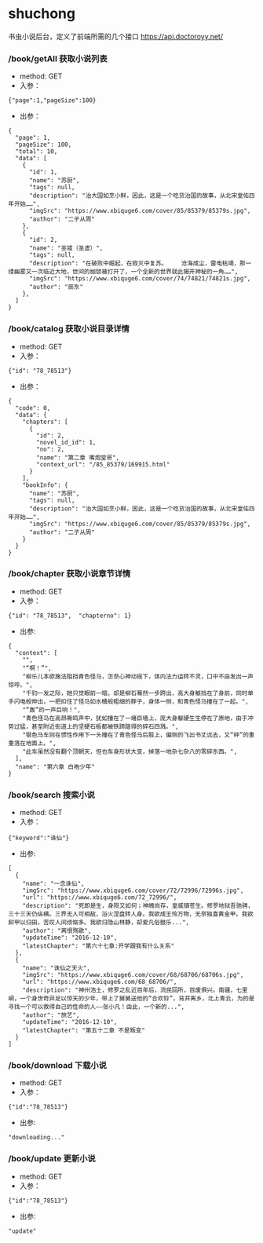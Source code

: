 # shuchong
书虫小说后台，定义了前端所需的几个接口 https://api.doctoroyy.net/
###  /book/getAll   获取小说列表

  - method: GET
  - 入参：
```
{"page":1,"pageSize":100} 
```
  
  - 出参： 
```
{
  "page": 1,
  "pageSize": 100,
  "total": 10,
  "data": [
    {
      "id": 1,
      "name": "苏厨",
      "tags": null,
      "description": "治大国如烹小鲜，因此，这是一个吃货治国的故事，从北宋皇佑四年开始……",
      "imgSrc": "https://www.xbiquge6.com/cover/85/85379/85379s.jpg",
      "author": "二子从周"
    },
    {
      "id": 2,
      "name": "圣墟（圣虚）",
      "tags": null,
      "description": "在破败中崛起，在寂灭中复苏。    沧海成尘，雷电枯竭，那一缕幽雾又一次临近大地，世间的枷锁被打开了，一个全新的世界就此揭开神秘的一角……",
      "imgSrc": "https://www.xbiquge6.com/cover/74/74821/74821s.jpg",
      "author": "辰东"
    },
  ]
}
```
### /book/catalog 获取小说目录详情
  - method: GET
  - 入参：
 ```
 {"id": "78_78513"}
 ```
 
  - 出参：
```
{
  "code": 0,
  "data": {
    "chapters": [
      {
        "id": 2,
        "novel_id_id": 1,
        "no": 2,
        "name": "第二章 嘴炮堂哥",
        "context_url": "/85_85379/169915.html"
      }
    ],
    "bookInfo": {
      "name": "苏厨",
      "tags": null,
      "description": "治大国如烹小鲜，因此，这是一个吃货治国的故事，从北宋皇佑四年开始……",
      "imgSrc": "https://www.xbiquge6.com/cover/85/85379/85379s.jpg",
      "author": "二子从周"
    }
  }
}
```

### /book/chapter 获取小说章节详情
  - method: GET
  - 入参：
  ```
  {"id": "78_78513",  "chapterno": 1}
  ```
  
  - 出参: 
```
{
  "context": [
    "",
    "“啊！”",
    "柳乐儿本欲施法阻挡青色怪马，怎奈心神动摇下，体内法力运转不灵，口中不由发出一声惊呼。",
    "千钧一发之际，她只觉眼前一暗，却是柳石蓦然一步跨出，高大身躯挡在了身前，同时单手闪电般伸出，一把扣住了怪马如水桶般粗细的脖子，身体一侧，和青色怪马撞在了一起。",
    "“轰”的一声巨响！",
    "青色怪马在高昂嘶鸣声中，犹如撞在了一堵巨墙上，庞大身躯硬生生停在了原地，由于冲势过猛，甚至附近街道上的坚硬石板都被铁蹄踏得的碎石四溅。",
    "银色马车则在惯性作用下一头撞在了青色怪马后股上，偏侧的飞出书丈远去，又“砰”的重重落在地面上。",
    "此车虽然没有翻个顶朝天，但也车身形状大变，掉落一地杂七杂八的零碎东西。",
  ],
  "name": "第六章 白袍少年"
}
```

### /book/search 搜索小说
  - method: GET
  - 入参：
  ```
  {"keyword":"诛仙"}
  ```
  
  - 出参: 
```
[
  {
    "name": "一念诛仙",
    "imgSrc": "https://www.xbiquge6.com/cover/72/72996/72996s.jpg",
    "url": "https://www.xbiquge6.com/72_72996/",
    "description": "死即是生，身陨又如何；神魄尚存，皇威镇苍生。修罗地狱吾驰骋，三十三天仍纵横。三界无人可相敌，浴火涅盘转人身。我欲成王怜万物，无奈独喜黄金甲。我欲卸甲以归田，苦叹人间烦恼多。我欲归隐山林静，却爱凡俗鼓乐...",
    "author": "离恨殇歌",
    "updateTime": "2016-12-10",
    "latestChapter": "第六十七章:开学跟我有什么关系"
  },
  {
    "name": "诛仙之天火",
    "imgSrc": "https://www.xbiquge6.com/cover/68/68706/68706s.jpg",
    "url": "https://www.xbiquge6.com/68_68706/",
    "description": "神州浩土，修罗之乱近百年后，流民回所，百废俱兴。南疆，七里峒，一个身世奇异足以惊天的少年，带上了舅舅送他的“合欢铃”，背井离乡，北上青云，为的是寻找一个可以救得自己的性命的人——张小凡！由此，一个新的...",
    "author": "旅艺",
    "updateTime": "2016-12-10",
    "latestChapter": "第五十二章 不是叛变"
  }
]
```

### /book/download 下载小说
  - method: GET
  - 入参：
  ```
  {"id":"78_78513"}
  ```
  
  - 出参: 
```
"downloading..."
```
### /book/update 更新小说
  - method: GET
  - 入参：
  ```
  {"id":"78_78513"}
  ```
  
  - 出参: 
```
"update"
```
